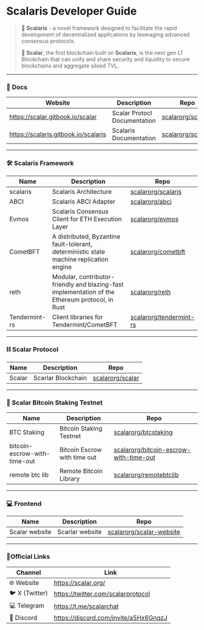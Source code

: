 # Scalaris Developer Guide

>🚀 **Scalaris** -  a novel framework designed to facilitate the rapid development of decentralized applications by leveraging advanced consensus protocols.
>
>🚀 **Scalar**, the first blockchain built on **Scalaris**, is the next gen L1 Blockchain that can unify and share security and liquidity to secure blockchains and aggregate siloed TVL.
> 
---
### 📝 Docs
| Website                              | Description                  | Repo                                                        |
|--------------------------------------|------------------------------|-------------------------------------------------------------|
| https://scalar.gitbook.io/scalar     | Scalar Protocl Documentation | [scalarorg/scalar](https://github.com/scalarorg/scalar)     |
| https://scalaris.gitbook.io/scalaris | Scalaris Documentation       | [scalarorg/scalaris](https://github.com/scalarorg/scalaris) |

---

### 🛠️ Scalaris Framework
| Name          | Description                                                                                     | Repo                                                                 |
|---------------|-------------------------------------------------------------------------------------------------|----------------------------------------------------------------------|
| scalaris      | Scalaris Architecture                                                                           | [scalarorg/scalaris](https://github.com/scalarorg/scalaris)     |
| ABCI          | Scalaris ABCI Adapter                                                                           | [scalarorg/abci](https://github.com/scalarorg/abci)                  |
| Evmos         | Scalaris Consensus Client for ETH Execution Layer                                               | [scalarorg/evmos](https://github.com/scalarorg/evmos)                |
| CometBFT      | A distributed, Byzantine fault-tolerant, deterministic state machine replication engine         | [scalarorg/cometbft](https://github.com/scalarorg/cometbft)          |
| reth          | Modular, contributor-friendly and blazing-fast implementation of the Ethereum protocol, in Rust | [scalarorg/reth](https://github.com/scalarorg/reth)                  |
| Tendermint-rs | Client libraries for Tendermint/CometBFT                                                        | [scalarorg/tendermint-rs](https://github.com/scalarorg/tendermint-rs)|

---

### ⛓️ Scalar Protocol
| Name                              | Description                  | Repo                                                     |
|-----------------------------------|------------------------------|----------------------------------------------------------|
| Scalar                            | Scarlar Blockchain           | [scalarorg/scalar](https://github.com/scalarorg/scalar)  |

---
### 🧪 Scalar Bitcoin Staking Testnet
| Name                              | Description                  | Repo                                                                                                |
|-----------------------------------|------------------------------|-----------------------------------------------------------------------------------------------------|
| BTC Staking                       | Bitcoin Staking Testnet      | [scalarorg/btcstaking](https://github.com/scalarorg/btcstaking)                                     |
| bitcoin-escrow-with-time-out      | Bitcoin Escrow with time out | [scalarorg/bitcoin-escrow-with-time-out](https://github.com/scalarorg/bitcoin-escrow-with-time-out) |
| remote btc lib                     |Remote Bitcoin Library       |[scalarorg/remotebtclib](https://github.com/scalarorg/remotebtclib)                                 |

---

### 💻 Frontend
| Name           | Description                  | Repo                                                                     |
|----------------|------------------------------|--------------------------------------------------------------------------|
| Scalar website | Scarlar website              | [scalarorg/scalar-website](https://github.com/scalarorg/scalar-website)  |

---

### 📘Official Links
| Channel         | Link                                                                               |
|-----------------|------------------------------------------------------------------------------------|
| 🌐 Website     | https://scalar.org/                                                                |
| 🐦 X (Twitter) | https://twitter.com/scalarprotocol                                                 |
| 💻 Telegram    | https://t.me/scalarchat                                                            |
| 📱 Discord     | https://discord.com/invite/a5Hx6GnqzJ                                              |

